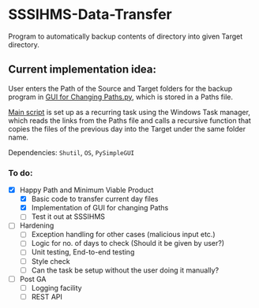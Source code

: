 # SSSIHMS-Data-Transfer
Program to automatically backup contents of directory into given Target directory.

## Current implementation idea:
User enters the Path of the Source and Target folders for the backup program in [GUI for Changing Paths.py](https://github.com/YeduKrishnaP/SSSIHMS-Data-Transfer/blob/main/(latest)%20Tranfer%20Script%20for%20IHMS.py), which is stored in a Paths file.

[Main script](https://github.com/YeduKrishnaP/SSSIHMS-Data-Transfer/blob/main/(latest)%20Tranfer%20Script%20for%20IHMS.py) is set up as a recurring task using the Windows Task manager, which reads the links from the Paths file and calls a recursive function that copies the files of the previous day into the Target under the same folder name.


Dependencies: `Shutil`, `OS`, `PySimpleGUI`

### To do:
- [x] Happy Path and Minimum Viable Product
  - [x] Basic code to transfer current day files
  - [x] Implementation of GUI for changing Paths
  - [ ] Test it out at SSSIHMS

- [ ] Hardening
  - [ ] Exception handling for other cases (malicious input etc.)
  - [ ] Logic for no. of days to check (Should it be given by user?)
  - [ ] Unit testing, End-to-end testing
  - [ ] Style check
  - [ ] Can the task be setup without the user doing it manually?
  
- [ ] Post GA
  - [ ] Logging facility
  - [ ] REST API
